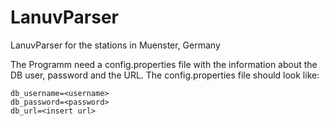 LanuvParser
===========

LanuvParser for the stations in Muenster, Germany

The Programm need a config.properties file with the information about the DB user, password and the URL.
The config.properties file should look like:

    db_username=<username>
    db_password=<password>
    db_url=<insert url>

